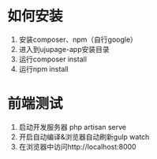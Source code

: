 # 如何安装

1. 安装composer、npm（自行google）
2. 进入到ujupage-app安装目录
3. 运行composer install
4. 运行npm install

# 前端测试
1. 启动开发服务器 php artisan serve
2. 开启自动编译&浏览器自动刷新gulp watch
3. 在浏览器中访问http://localhost:8000
